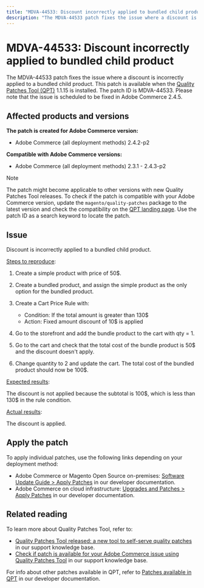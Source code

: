 ```yaml
---
title: "MDVA-44533: Discount incorrectly applied to bundled child product"
description: "The MDVA-44533 patch fixes the issue where a discount is incorrectly applied to a bundled child product. This patch is available when the [Quality Patches Tool (QPT)](/help/announcements/adobe-commerce-announcements/magento-quality-patches-released-new-tool-to-self-serve-quality-patches.md) 1.1.15 is installed. The patch ID is MDVA-44533. Please note that the issue is scheduled to be fixed in Adobe Commerce 2.4.5."
---
```


# MDVA-44533: Discount incorrectly applied to bundled child product

The MDVA-44533 patch fixes the issue where a discount is incorrectly applied to a bundled child product. This patch is available when the [Quality Patches Tool (QPT)](/help/announcements/adobe-commerce-announcements/magento-quality-patches-released-new-tool-to-self-serve-quality-patches.md) 1.1.15 is installed. The patch ID is MDVA-44533. Please note that the issue is scheduled to be fixed in Adobe Commerce 2.4.5.

## Affected products and versions

**The patch is created for Adobe Commerce version:**

* Adobe Commerce (all deployment methods) 2.4.2-p2

**Compatible with Adobe Commerce versions:**

* Adobe Commerce (all deployment methods) 2.3.1 - 2.4.3-p2

>[!NOTE]
>
>The patch might become applicable to other versions with new Quality Patches Tool releases. To check if the patch is compatible with your Adobe Commerce version, update the `magento/quality-patches` package to the latest version and check the compatibility on the [QPT landing page](https://devdocs.magento.com/quality-patches/tool.html#patch-grid). Use the patch ID as a search keyword to locate the patch.

## Issue

Discount is incorrectly applied to a bundled child product.

<u>Steps to reproduce</u>:

1. Create a simple product with price of 50$.
1. Create a bundled product, and assign the simple product as the only option for the bundled product.
1. Create a Cart Price Rule with:

    * Condition: If the total amount is greater than 130$
    * Action: Fixed amount discount of 10$ is applied

1. Go to the storefront and add the bundle product to the cart with qty = 1.
1. Go to the cart and check that the total cost of the bundle product is 50$ and the discount doesn't apply.
1. Change quantity to 2 and update the cart. The total cost of the bundled product should now be 100$.

<u>Expected results</u>:

The discount is not applied because the subtotal is 100\$, which is less than 130\$ in the rule condition.

<u>Actual results</u>:

The discount is applied.

## Apply the patch

To apply individual patches, use the following links depending on your deployment method:

* Adobe Commerce or Magento Open Source on-premises: [Software Update Guide > Apply Patches](https://devdocs.magento.com/guides/v2.4/comp-mgr/patching/mqp.html) in our developer documentation.
* Adobe Commerce on cloud infrastructure: [Upgrades and Patches > Apply Patches](https://devdocs.magento.com/cloud/project/project-patch.html) in our developer documentation.

## Related reading

To learn more about Quality Patches Tool, refer to:

* [Quality Patches Tool released: a new tool to self-serve quality patches](/help/announcements/adobe-commerce-announcements/magento-quality-patches-released-new-tool-to-self-serve-quality-patches.md) in our support knowledge base.
* [Check if patch is available for your Adobe Commerce issue using Quality Patches Tool](/help/support-tools/patches-available-in-qpt-tool/check-patch-for-magento-issue-with-magento-quality-patches.md) in our support knowledge base.

For info about other patches available in QPT, refer to [Patches available in QPT](https://devdocs.magento.com/quality-patches/tool.html#patch-grid) in our developer documentation.